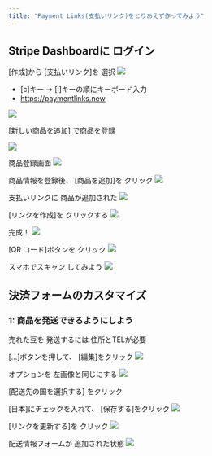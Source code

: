```yaml
---
title: "Payment Links(支払いリンク)をとりあえず作ってみよう"
---
```



## Stripe Dashboardに ログイン

[作成]から [支払いリンク]を 選択
![](https://storage.googleapis.com/zenn-user-upload/69bed5e60a70-20230525.png)

-  [c]キー -> [l]キーの順にキーボード入力
- https://paymentlinks.new

![](https://storage.googleapis.com/zenn-user-upload/6077c0b5f263-20230525.png)


[新しい商品を追加] で商品を登録

![](https://storage.googleapis.com/zenn-user-upload/e1637ddc7ebb-20230525.png)

商品登録画面
![](https://storage.googleapis.com/zenn-user-upload/f78096b891db-20230525.png)

商品情報を登録後、 [商品を追加]を クリック
![](https://storage.googleapis.com/zenn-user-upload/e4c32e4f3536-20230525.png)

支払いリンクに 商品が追加された
![](https://storage.googleapis.com/zenn-user-upload/d14f28553922-20230525.png)

[リンクを作成]を クリックする
![](https://storage.googleapis.com/zenn-user-upload/f9a16f0361fa-20230525.png)

完成！
![](https://storage.googleapis.com/zenn-user-upload/e45aca6b0e93-20230525.png)

[QR コード]ボタンを クリック
![](https://storage.googleapis.com/zenn-user-upload/7f4ba71e8e68-20230525.png)

スマホでスキャン してみよう
![](https://storage.googleapis.com/zenn-user-upload/3372a5f246e6-20230525.png)

## 決済フォームのカスタマイズ

### 1: 商品を発送できるようにしよう

売れた豆を 発送するには 住所とTELが必要

[…]ボタンを押して、 [編集]をクリック
![](https://storage.googleapis.com/zenn-user-upload/151dc0e26cdf-20230525.png)

オプションを 左画像と同じにする
![](https://storage.googleapis.com/zenn-user-upload/7e7e01d5a50d-20230525.png)

[配送先の国を選択する] をクリック

[日本]にチェックを入れて、 [保存する]をクリック
![](https://storage.googleapis.com/zenn-user-upload/315cca60f4e0-20230525.png)

[リンクを更新する]を クリック
![](https://storage.googleapis.com/zenn-user-upload/1917977b4c72-20230525.png)

配送情報フォームが 追加された状態
![](https://storage.googleapis.com/zenn-user-upload/0175a56f7ccb-20230525.png)
